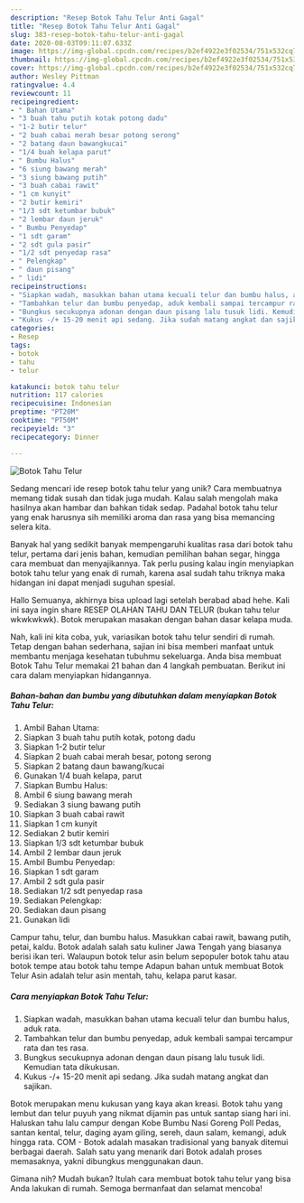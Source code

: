 ```yaml
---
description: "Resep Botok Tahu Telur Anti Gagal"
title: "Resep Botok Tahu Telur Anti Gagal"
slug: 383-resep-botok-tahu-telur-anti-gagal
date: 2020-08-03T09:11:07.633Z
image: https://img-global.cpcdn.com/recipes/b2ef4922e3f02534/751x532cq70/botok-tahu-telur-foto-resep-utama.jpg
thumbnail: https://img-global.cpcdn.com/recipes/b2ef4922e3f02534/751x532cq70/botok-tahu-telur-foto-resep-utama.jpg
cover: https://img-global.cpcdn.com/recipes/b2ef4922e3f02534/751x532cq70/botok-tahu-telur-foto-resep-utama.jpg
author: Wesley Pittman
ratingvalue: 4.4
reviewcount: 11
recipeingredient:
- " Bahan Utama"
- "3 buah tahu putih kotak potong dadu"
- "1-2 butir telur"
- "2 buah cabai merah besar potong serong"
- "2 batang daun bawangkucai"
- "1/4 buah kelapa parut"
- " Bumbu Halus"
- "6 siung bawang merah"
- "3 siung bawang putih"
- "3 buah cabai rawit"
- "1 cm kunyit"
- "2 butir kemiri"
- "1/3 sdt ketumbar bubuk"
- "2 lembar daun jeruk"
- " Bumbu Penyedap"
- "1 sdt garam"
- "2 sdt gula pasir"
- "1/2 sdt penyedap rasa"
- " Pelengkap"
- " daun pisang"
- " lidi"
recipeinstructions:
- "Siapkan wadah, masukkan bahan utama kecuali telur dan bumbu halus, aduk rata."
- "Tambahkan telur dan bumbu penyedap, aduk kembali sampai tercampur rata dan tes rasa."
- "Bungkus secukupnya adonan dengan daun pisang lalu tusuk lidi. Kemudian tata dikukusan."
- "Kukus -/+ 15-20 menit api sedang. Jika sudah matang angkat dan sajikan."
categories:
- Resep
tags:
- botok
- tahu
- telur

katakunci: botok tahu telur 
nutrition: 117 calories
recipecuisine: Indonesian
preptime: "PT20M"
cooktime: "PT50M"
recipeyield: "3"
recipecategory: Dinner

---
```



![Botok Tahu Telur](https://img-global.cpcdn.com/recipes/b2ef4922e3f02534/751x532cq70/botok-tahu-telur-foto-resep-utama.jpg)

Sedang mencari ide resep botok tahu telur yang unik? Cara membuatnya memang tidak susah dan tidak juga mudah. Kalau salah mengolah maka hasilnya akan hambar dan bahkan tidak sedap. Padahal botok tahu telur yang enak harusnya sih memiliki aroma dan rasa yang bisa memancing selera kita.

Banyak hal yang sedikit banyak mempengaruhi kualitas rasa dari botok tahu telur, pertama dari jenis bahan, kemudian pemilihan bahan segar, hingga cara membuat dan menyajikannya. Tak perlu pusing kalau ingin menyiapkan botok tahu telur yang enak di rumah, karena asal sudah tahu triknya maka hidangan ini dapat menjadi suguhan spesial.

Hallo Semuanya, akhirnya bisa upload lagi setelah berabad abad hehe. Kali ini saya ingin share RESEP OLAHAN TAHU DAN TELUR (bukan tahu telur wkwkwkwk). Botok merupakan masakan dengan bahan dasar kelapa muda.


Nah, kali ini kita coba, yuk, variasikan botok tahu telur sendiri di rumah. Tetap dengan bahan sederhana, sajian ini bisa memberi manfaat untuk membantu menjaga kesehatan tubuhmu sekeluarga. Anda bisa membuat Botok Tahu Telur memakai 21 bahan dan 4 langkah pembuatan. Berikut ini cara dalam menyiapkan hidangannya.

<!--inarticleads1-->

##### Bahan-bahan dan bumbu yang dibutuhkan dalam menyiapkan Botok Tahu Telur:

1. Ambil  Bahan Utama:
1. Siapkan 3 buah tahu putih kotak, potong dadu
1. Siapkan 1-2 butir telur
1. Siapkan 2 buah cabai merah besar, potong serong
1. Siapkan 2 batang daun bawang/kucai
1. Gunakan 1/4 buah kelapa, parut
1. Siapkan  Bumbu Halus:
1. Ambil 6 siung bawang merah
1. Sediakan 3 siung bawang putih
1. Siapkan 3 buah cabai rawit
1. Siapkan 1 cm kunyit
1. Sediakan 2 butir kemiri
1. Siapkan 1/3 sdt ketumbar bubuk
1. Ambil 2 lembar daun jeruk
1. Ambil  Bumbu Penyedap:
1. Siapkan 1 sdt garam
1. Ambil 2 sdt gula pasir
1. Sediakan 1/2 sdt penyedap rasa
1. Sediakan  Pelengkap:
1. Sediakan  daun pisang
1. Gunakan  lidi


Campur tahu, telur, dan bumbu halus. Masukkan cabai rawit, bawang putih, petai, kaldu. Botok adalah salah satu kuliner Jawa Tengah yang biasanya berisi ikan teri. Walaupun botok telur asin belum sepopuler botok tahu atau botok tempe atau botok tahu tempe Adapun bahan untuk membuat Botok Telur Asin adalah telur asin mentah, tahu, kelapa parut kasar. 

<!--inarticleads2-->

##### Cara menyiapkan Botok Tahu Telur:

1. Siapkan wadah, masukkan bahan utama kecuali telur dan bumbu halus, aduk rata.
1. Tambahkan telur dan bumbu penyedap, aduk kembali sampai tercampur rata dan tes rasa.
1. Bungkus secukupnya adonan dengan daun pisang lalu tusuk lidi. Kemudian tata dikukusan.
1. Kukus -/+ 15-20 menit api sedang. Jika sudah matang angkat dan sajikan.


Botok merupakan menu kukusan yang kaya akan kreasi. Botok tahu yang lembut dan telur puyuh yang nikmat dijamin pas untuk santap siang hari ini. Haluskan tahu lalu campur dengan Kobe Bumbu Nasi Goreng Poll Pedas, santan kental, telur, daging ayam giling, sereh, daun salam, kemangi, aduk hingga rata. COM - Botok adalah masakan tradisional yang banyak ditemui berbagai daerah. Salah satu yang menarik dari Botok adalah proses memasaknya, yakni dibungkus menggunakan daun. 

Gimana nih? Mudah bukan? Itulah cara membuat botok tahu telur yang bisa Anda lakukan di rumah. Semoga bermanfaat dan selamat mencoba!
